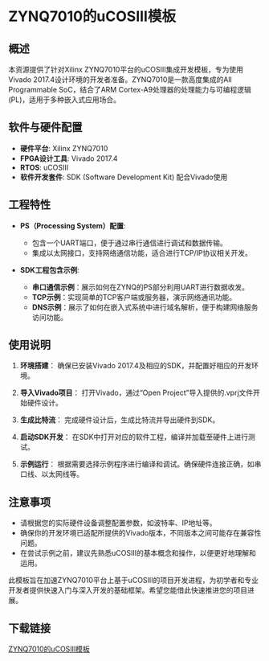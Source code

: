 # ZYNQ7010的uCOSIII模板

## 概述

本资源提供了针对Xilinx ZYNQ7010平台的uCOSIII集成开发模板，专为使用Vivado 2017.4设计环境的开发者准备。ZYNQ7010是一款高度集成的All Programmable SoC，结合了ARM Cortex-A9处理器的处理能力与可编程逻辑(PL)，适用于多种嵌入式应用场合。

## 软件与硬件配置

- **硬件平台**: Xilinx ZYNQ7010
- **FPGA设计工具**: Vivado 2017.4
- **RTOS**: uCOSIII
- **软件开发套件**: SDK (Software Development Kit) 配合Vivado使用

## 工程特性

- **PS（Processing System）配置**:
  - 包含一个UART端口，便于通过串行通信进行调试和数据传输。
  - 集成以太网接口，支持网络通信功能，适合进行TCP/IP协议相关开发。

- **SDK工程包含示例**:
  - **串口通信示例**：展示如何在ZYNQ的PS部分利用UART进行数据收发。
  - **TCP示例**：实现简单的TCP客户端或服务器，演示网络通讯功能。
  - **DNS示例**：展示了如何在嵌入式系统中进行域名解析，便于构建网络服务访问功能。

## 使用说明

1. **环境搭建**：
   确保已安装Vivado 2017.4及相应的SDK，并配置好相应的开发环境。

2. **导入Vivado项目**：
   打开Vivado，通过“Open Project”导入提供的.vprj文件开始硬件设计。

3. **生成比特流**：
   完成硬件设计后，生成比特流并导出硬件到SDK。

4. **启动SDK开发**：
   在SDK中打开对应的软件工程，编译并加载至硬件上进行测试。

5. **示例运行**：
   根据需要选择示例程序进行编译和调试。确保硬件连接正确，如串口线、以太网线等。

## 注意事项

- 请根据您的实际硬件设备调整配置参数，如波特率、IP地址等。
- 确保你的开发环境已适配所提供的Vivado版本，不同版本之间可能存在兼容性问题。
- 在尝试示例之前，建议先熟悉uCOSIII的基本概念和操作，以便更好地理解和运用。

此模板旨在加速ZYNQ7010平台上基于uCOSIII的项目开发进程，为初学者和专业开发者提供快速入门与深入开发的基础框架。希望您能借此快速推进您的项目进展。

## 下载链接

[ZYNQ7010的uCOSIII模板](https://pan.quark.cn/s/a6dd9b12263c)